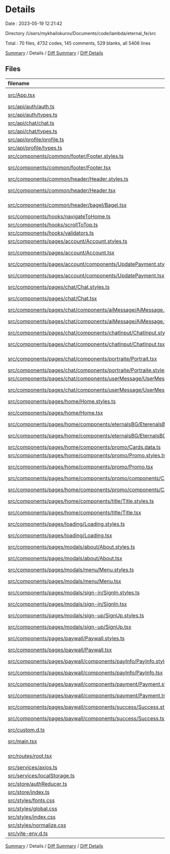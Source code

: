 # Details

Date : 2023-05-19 12:21:42

Directory /Users/mykhailokurov/Documents/code/lambda/eternal_fe/src

Total : 70 files,  4732 codes, 145 comments, 529 blanks, all 5406 lines

[Summary](results.md) / Details / [Diff Summary](diff.md) / [Diff Details](diff-details.md)

## Files
| filename | language | code | comment | blank | total |
| :--- | :--- | ---: | ---: | ---: | ---: |
| [src/App.tsx](/src/App.tsx) | TypeScript JSX | 15 | 0 | 3 | 18 |
| [src/api/auth/auth.ts](/src/api/auth/auth.ts) | TypeScript | 74 | 0 | 6 | 80 |
| [src/api/auth/types.ts](/src/api/auth/types.ts) | TypeScript | 6 | 0 | 2 | 8 |
| [src/api/chat/chat.ts](/src/api/chat/chat.ts) | TypeScript | 4 | 0 | 4 | 8 |
| [src/api/chat/types.ts](/src/api/chat/types.ts) | TypeScript | 14 | 0 | 1 | 15 |
| [src/api/profile/profile.ts](/src/api/profile/profile.ts) | TypeScript | 67 | 10 | 7 | 84 |
| [src/api/profile/types.ts](/src/api/profile/types.ts) | TypeScript | 24 | 0 | 3 | 27 |
| [src/components/common/footer/Footer.styles.ts](/src/components/common/footer/Footer.styles.ts) | TypeScript | 67 | 0 | 8 | 75 |
| [src/components/common/footer/Footer.tsx](/src/components/common/footer/Footer.tsx) | TypeScript JSX | 56 | 0 | 6 | 62 |
| [src/components/common/header/Header.styles.ts](/src/components/common/header/Header.styles.ts) | TypeScript | 108 | 0 | 11 | 119 |
| [src/components/common/header/Header.tsx](/src/components/common/header/Header.tsx) | TypeScript JSX | 90 | 0 | 9 | 99 |
| [src/components/common/header/bagel/Bagel.tsx](/src/components/common/header/bagel/Bagel.tsx) | TypeScript JSX | 115 | 0 | 7 | 122 |
| [src/components/hooks/navigateToHome.ts](/src/components/hooks/navigateToHome.ts) | TypeScript | 9 | 0 | 3 | 12 |
| [src/components/hooks/scrollToTop.ts](/src/components/hooks/scrollToTop.ts) | TypeScript | 7 | 0 | 2 | 9 |
| [src/components/hooks/validators.ts](/src/components/hooks/validators.ts) | TypeScript | 7 | 0 | 2 | 9 |
| [src/components/pages/account/Account.styles.ts](/src/components/pages/account/Account.styles.ts) | TypeScript | 131 | 0 | 11 | 142 |
| [src/components/pages/account/Account.tsx](/src/components/pages/account/Account.tsx) | TypeScript JSX | 102 | 0 | 5 | 107 |
| [src/components/pages/account/components/UpdatePayment.styles.ts](/src/components/pages/account/components/UpdatePayment.styles.ts) | TypeScript | 234 | 0 | 19 | 253 |
| [src/components/pages/account/components/UpdatePayment.tsx](/src/components/pages/account/components/UpdatePayment.tsx) | TypeScript JSX | 60 | 0 | 4 | 64 |
| [src/components/pages/chat/Chat.styles.ts](/src/components/pages/chat/Chat.styles.ts) | TypeScript | 39 | 0 | 6 | 45 |
| [src/components/pages/chat/Chat.tsx](/src/components/pages/chat/Chat.tsx) | TypeScript JSX | 110 | 0 | 11 | 121 |
| [src/components/pages/chat/components/aiMessage/AiMessage.styles.ts](/src/components/pages/chat/components/aiMessage/AiMessage.styles.ts) | TypeScript | 48 | 1 | 6 | 55 |
| [src/components/pages/chat/components/aiMessage/AiMessage.tsx](/src/components/pages/chat/components/aiMessage/AiMessage.tsx) | TypeScript JSX | 27 | 0 | 5 | 32 |
| [src/components/pages/chat/components/chatInput/ChatInput.styles.ts](/src/components/pages/chat/components/chatInput/ChatInput.styles.ts) | TypeScript | 58 | 0 | 5 | 63 |
| [src/components/pages/chat/components/chatInput/ChatInput.tsx](/src/components/pages/chat/components/chatInput/ChatInput.tsx) | TypeScript JSX | 48 | 0 | 8 | 56 |
| [src/components/pages/chat/components/portraite/Portrait.tsx](/src/components/pages/chat/components/portraite/Portrait.tsx) | TypeScript JSX | 96 | 0 | 4 | 100 |
| [src/components/pages/chat/components/portraite/Portraite.styles.ts](/src/components/pages/chat/components/portraite/Portraite.styles.ts) | TypeScript | 98 | 0 | 11 | 109 |
| [src/components/pages/chat/components/userMessage/UserMessage.styles.ts](/src/components/pages/chat/components/userMessage/UserMessage.styles.ts) | TypeScript | 20 | 1 | 2 | 23 |
| [src/components/pages/chat/components/userMessage/UserMessage.tsx](/src/components/pages/chat/components/userMessage/UserMessage.tsx) | TypeScript JSX | 10 | 0 | 4 | 14 |
| [src/components/pages/home/Home.styles.ts](/src/components/pages/home/Home.styles.ts) | TypeScript | 30 | 0 | 4 | 34 |
| [src/components/pages/home/Home.tsx](/src/components/pages/home/Home.tsx) | TypeScript JSX | 74 | 0 | 7 | 81 |
| [src/components/pages/home/components/eternalsBG/EterenalsBG.styles.ts](/src/components/pages/home/components/eternalsBG/EterenalsBG.styles.ts) | TypeScript | 30 | 0 | 4 | 34 |
| [src/components/pages/home/components/eternalsBG/EternalsBG.tsx](/src/components/pages/home/components/eternalsBG/EternalsBG.tsx) | TypeScript JSX | 21 | 0 | 4 | 25 |
| [src/components/pages/home/components/promo/Cards.data.ts](/src/components/pages/home/components/promo/Cards.data.ts) | TypeScript | 114 | 0 | 1 | 115 |
| [src/components/pages/home/components/promo/Promo.styles.ts](/src/components/pages/home/components/promo/Promo.styles.ts) | TypeScript | 44 | 0 | 6 | 50 |
| [src/components/pages/home/components/promo/Promo.tsx](/src/components/pages/home/components/promo/Promo.tsx) | TypeScript JSX | 31 | 0 | 3 | 34 |
| [src/components/pages/home/components/promo/components/Card.styles.ts](/src/components/pages/home/components/promo/components/Card.styles.ts) | TypeScript | 77 | 0 | 7 | 84 |
| [src/components/pages/home/components/promo/components/Card.tsx](/src/components/pages/home/components/promo/components/Card.tsx) | TypeScript JSX | 31 | 1 | 5 | 37 |
| [src/components/pages/home/components/title/Title.styles.ts](/src/components/pages/home/components/title/Title.styles.ts) | TypeScript | 81 | 0 | 8 | 89 |
| [src/components/pages/home/components/title/Title.tsx](/src/components/pages/home/components/title/Title.tsx) | TypeScript JSX | 31 | 0 | 3 | 34 |
| [src/components/pages/loading/Loading.styles.ts](/src/components/pages/loading/Loading.styles.ts) | TypeScript | 68 | 0 | 8 | 76 |
| [src/components/pages/loading/Loading.tsx](/src/components/pages/loading/Loading.tsx) | TypeScript JSX | 83 | 0 | 5 | 88 |
| [src/components/pages/modals/about/About.styles.ts](/src/components/pages/modals/about/About.styles.ts) | TypeScript | 155 | 0 | 16 | 171 |
| [src/components/pages/modals/about/About.tsx](/src/components/pages/modals/about/About.tsx) | TypeScript JSX | 78 | 0 | 7 | 85 |
| [src/components/pages/modals/menu/Menu.styles.ts](/src/components/pages/modals/menu/Menu.styles.ts) | TypeScript | 203 | 0 | 19 | 222 |
| [src/components/pages/modals/menu/Menu.tsx](/src/components/pages/modals/menu/Menu.tsx) | TypeScript JSX | 108 | 0 | 9 | 117 |
| [src/components/pages/modals/sign-in/SignIn.styles.ts](/src/components/pages/modals/sign-in/SignIn.styles.ts) | TypeScript | 193 | 0 | 17 | 210 |
| [src/components/pages/modals/sign-in/SignIn.tsx](/src/components/pages/modals/sign-in/SignIn.tsx) | TypeScript JSX | 119 | 1 | 10 | 130 |
| [src/components/pages/modals/sign-up/SignUp.styles.ts](/src/components/pages/modals/sign-up/SignUp.styles.ts) | TypeScript | 200 | 0 | 18 | 218 |
| [src/components/pages/modals/sign-up/SignUp.tsx](/src/components/pages/modals/sign-up/SignUp.tsx) | TypeScript JSX | 113 | 0 | 11 | 124 |
| [src/components/pages/paywall/Paywall.styles.ts](/src/components/pages/paywall/Paywall.styles.ts) | TypeScript | 106 | 0 | 11 | 117 |
| [src/components/pages/paywall/Paywall.tsx](/src/components/pages/paywall/Paywall.tsx) | TypeScript JSX | 78 | 0 | 7 | 85 |
| [src/components/pages/paywall/components/payInfo/PayInfo.styles.ts](/src/components/pages/paywall/components/payInfo/PayInfo.styles.ts) | TypeScript | 194 | 0 | 19 | 213 |
| [src/components/pages/paywall/components/payInfo/PayInfo.tsx](/src/components/pages/paywall/components/payInfo/PayInfo.tsx) | TypeScript JSX | 69 | 0 | 5 | 74 |
| [src/components/pages/paywall/components/payment/Payment.styles.ts](/src/components/pages/paywall/components/payment/Payment.styles.ts) | TypeScript | 166 | 0 | 15 | 181 |
| [src/components/pages/paywall/components/payment/Payment.tsx](/src/components/pages/paywall/components/payment/Payment.tsx) | TypeScript JSX | 53 | 0 | 6 | 59 |
| [src/components/pages/paywall/components/success/Success.styles.ts](/src/components/pages/paywall/components/success/Success.styles.ts) | TypeScript | 87 | 0 | 9 | 96 |
| [src/components/pages/paywall/components/success/Success.tsx](/src/components/pages/paywall/components/success/Success.tsx) | TypeScript JSX | 33 | 0 | 5 | 38 |
| [src/custom.d.ts](/src/custom.d.ts) | TypeScript | 6 | 0 | 1 | 7 |
| [src/main.tsx](/src/main.tsx) | TypeScript JSX | 9 | 0 | 2 | 11 |
| [src/routes/root.tsx](/src/routes/root.tsx) | TypeScript JSX | 48 | 1 | 5 | 54 |
| [src/services/axios.ts](/src/services/axios.ts) | TypeScript | 32 | 0 | 6 | 38 |
| [src/services/localStorage.ts](/src/services/localStorage.ts) | TypeScript | 11 | 0 | 3 | 14 |
| [src/store/authReducer.ts](/src/store/authReducer.ts) | TypeScript | 18 | 0 | 4 | 22 |
| [src/store/index.ts](/src/store/index.ts) | TypeScript | 9 | 0 | 2 | 11 |
| [src/styles/fonts.css](/src/styles/fonts.css) | CSS | 25 | 0 | 5 | 30 |
| [src/styles/global.css](/src/styles/global.css) | CSS | 11 | 0 | 2 | 13 |
| [src/styles/index.css](/src/styles/index.css) | CSS | 3 | 0 | 0 | 3 |
| [src/styles/normalize.css](/src/styles/normalize.css) | CSS | 146 | 129 | 74 | 349 |
| [src/vite-env.d.ts](/src/vite-env.d.ts) | TypeScript | 0 | 1 | 1 | 2 |

[Summary](results.md) / Details / [Diff Summary](diff.md) / [Diff Details](diff-details.md)